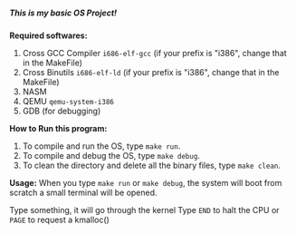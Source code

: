##### This is my basic OS Project!

**Required softwares:**
1. Cross GCC Compiler `i686-elf-gcc` (if your prefix is "i386", change that in the MakeFile)
2. Cross Binutils `i686-elf-ld` (if your prefix is "i386", change that in the MakeFile)
3. NASM
4. QEMU `qemu-system-i386`
4. GDB (for debugging)

**How to Run this program:**
1. To compile and run the OS, type `make run`.
2. To compile and debug the OS, type `make debug`.
3. To clean the directory and delete all the binary files, type `make clean`.

**Usage:**
When you type `make run` or `make debug`, the system will boot from scratch a small terminal will be opened.

Type something, it will go through the kernel
Type `END` to halt the CPU or `PAGE` to request a kmalloc()
